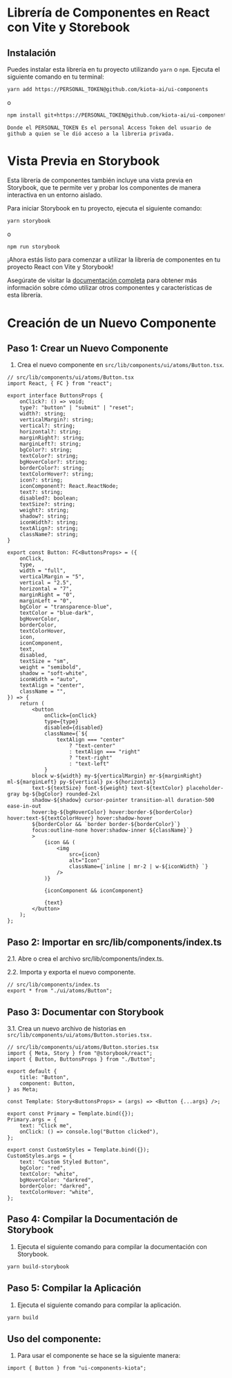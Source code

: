 # Librería de Componentes en React con Vite y Storebook

## Instalación

Puedes instalar esta librería en tu proyecto utilizando `yarn` o `npm`. Ejecuta el siguiente comando en tu terminal:

```bash
yarn add https://PERSONAL_TOKEN@github.com/kiota-ai/ui-components
```

o

```bash
npm install git+https://PERSONAL_TOKEN@github.com/kiota-ai/ui-components
```

```
Donde el PERSONAL_TOKEN Es el personal Access Token del usuario de github a quien se le dió acceso a la libreria privada.
```

# Vista Previa en Storybook

Esta librería de componentes también incluye una vista previa en Storybook, que te permite ver y probar los componentes de manera interactiva en un entorno aislado.

Para iniciar Storybook en tu proyecto, ejecuta el siguiente comando:

```bash
yarn storybook
```

o

```bash
npm run storybook
```

¡Ahora estás listo para comenzar a utilizar la librería de componentes en tu proyecto React con Vite y Storybook!

Asegúrate de visitar la [documentación completa](https://docs-storybook-ui.netlify.app) para obtener más información sobre cómo utilizar otros componentes y características de esta librería.

# Creación de un Nuevo Componente

## Paso 1: Crear un Nuevo Componente

1. Crea el nuevo componente en `src/lib/components/ui/atoms/Button.tsx`.

```tsx
// src/lib/components/ui/atoms/Button.tsx
import React, { FC } from "react";

export interface ButtonsProps {
	onClick?: () => void;
	type?: "button" | "submit" | "reset";
	width?: string;
	verticalMargin?: string;
	vertical?: string;
	horizontal?: string;
	marginRight?: string;
	marginLeft?: string;
	bgColor?: string;
	textColor?: string;
	bgHoverColor?: string;
	borderColor?: string;
	textColorHover?: string;
	icon?: string;
	iconComponent?: React.ReactNode;
	text?: string;
	disabled?: boolean;
	textSize?: string;
	weight?: string;
	shadow?: string;
	iconWidth?: string;
	textAlign?: string;
	className?: string;
}

export const Button: FC<ButtonsProps> = ({
	onClick,
	type,
	width = "full",
	verticalMargin = "5",
	vertical = "2.5",
	horizontal = "7",
	marginRight = "0",
	marginLeft = "0",
	bgColor = "transparence-blue",
	textColor = "blue-dark",
	bgHoverColor,
	borderColor,
	textColorHover,
	icon,
	iconComponent,
	text,
	disabled,
	textSize = "sm",
	weight = "semibold",
	shadow = "soft-white",
	iconWidth = "auto",
	textAlign = "center",
	className = "",
}) => {
	return (
		<button
			onClick={onClick}
			type={type}
			disabled={disabled}
			className={`${
				textAlign === "center"
					? "text-center"
					: textAlign === "right"
					? "text-right"
					: "text-left"
			} 
        block w-${width} my-${verticalMargin} mr-${marginRight} ml-${marginLeft} py-${vertical} px-${horizontal} 
        text-${textSize} font-${weight} text-${textColor} placeholder-gray bg-${bgColor} rounded-2xl 
        shadow-${shadow} cursor-pointer transition-all duration-500 ease-in-out 
        hover:bg-${bgHoverColor} hover:border-${borderColor} hover:text-${textColorHover} hover:shadow-hover
        ${borderColor && `border border-${borderColor}`}
        focus:outline-none hover:shadow-inner ${className}`}
		>
			{icon && (
				<img
					src={icon}
					alt="Icon"
					className={`inline | mr-2 | w-${iconWidth} `}
				/>
			)}

			{iconComponent && iconComponent}

			{text}
		</button>
	);
};
```

## Paso 2: Importar en src/lib/components/index.ts

2.1. Abre o crea el archivo src/lib/components/index.ts.

2.2. Importa y exporta el nuevo componente.

```tsx
// src/lib/components/index.ts
export * from "./ui/atoms/Button";
```

## Paso 3: Documentar con Storybook

3.1. Crea un nuevo archivo de historias en
`src/lib/components/ui/atoms/Button.stories.tsx.`

```tsx
// src/lib/components/ui/atoms/Button.stories.tsx
import { Meta, Story } from "@storybook/react";
import { Button, ButtonsProps } from "./Button";

export default {
	title: "Button",
	component: Button,
} as Meta;

const Template: Story<ButtonsProps> = (args) => <Button {...args} />;

export const Primary = Template.bind({});
Primary.args = {
	text: "Click me",
	onClick: () => console.log("Button clicked"),
};

export const CustomStyles = Template.bind({});
CustomStyles.args = {
	text: "Custom Styled Button",
	bgColor: "red",
	textColor: "white",
	bgHoverColor: "darkred",
	borderColor: "darkred",
	textColorHover: "white",
};
```

## Paso 4: Compilar la Documentación de Storybook

1. Ejecuta el siguiente comando para compilar la documentación con Storybook.

```bash
yarn build-storybook
```

## Paso 5: Compilar la Aplicación

1. Ejecuta el siguiente comando para compilar la aplicación.

```bash
yarn build
```

## Uso del componente:

1. Para usar el componente se hace se la siguiente manera:

```tsx
import { Button } from "ui-components-kiota";
```
